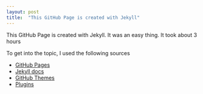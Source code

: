 ```yaml
---
layout: post
title:  "This GitHub Page is created with Jekyll"
---
```

This GitHub Page is created with Jekyll. It was an easy thing. It took about 3 hours

To get into the topic, I used the following sources
- [GitHub  Pages][githubpages]
- [Jekyll docs][jekyll-docs]
- [GitHub Themes][githubthemes]
- [Plugins][jekyll-github-plugins]


[jekyll-github-plugins]: https://pages.github.com/versions/
[jekyll-docs]: http://jekyllrb.com/docs/home
[githubpages]: https://docs.github.com/en/pages/quickstart
[githubthemes]: https://pages.github.com/themes/

